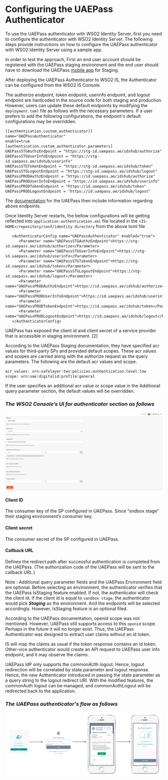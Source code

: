 # Configuring the UAEPass Authenticator
To use the UAEPass authenticator with WSO2 Identity Server, first you need to configure  the authenticator with 
WSO2 Identity Server. The following steps provide instructions on how to configure the UAEPass authenticator with 
WSO2 Identity Server using a sample app.

In order to test the approach, First an end user account should be registered with the UAEPass staging environment 
and the end user should have to download the UAEPass [mobile app](https://docs.uaepass.ae/resources/staging-apps) for 
Staging.

After deploying the UAEPass Authenticator to WSO2 IS, the Authenticator can be configured from the 
WSO2 IS Console.

The authorize endpoint, token endpoint, userinfo endpoint, and logout endpoint are hardcoded in the source 
code for both staging and production. However, users can update these default endpoints by modifying the 
`deployment.toml` file as follows with the necessary parameters. If a user prefers to add the following configurations, 
the endpoint's default configurations may be overridden.

```
[[authentication.custom_authenticator]]
name="UAEPassAuthenticator"
enable=true
[authentication.custom_authenticator.parameters]
UAEPassSTGAuthzEndpoint = "https://stg-id.uaepass.ae/idshub/authorize"
UAEPassSTGUserInfoEndpoint = "https://stg-id.uaepass.ae/idshub/userinfo"
UAEPassSTGTokenEndpoint = "https://stg-id.uaepass.ae/idshub/token"
UAEPassSTGLogoutEndpoint = "https://stg-id.uaepass.ae/idshub/logout"
UAEPassPRODAuthzEndpoint = "https://id.uaepass.ae/idshub/authorize"
UAEPassPRODUserInfoEndpoint = "https://id.uaepass.ae/idshub/userinfo"
UAEPassPRODTokenEndpoint = "https://id.uaepass.ae/idshub/token"
UAEPassPRODLogoutEndpoint = "https://id.uaepass.ae/idshub/logout"
```

The [documentation](https://docs.uaepass.ae/guides/authentication/web-application/endpoints) for the UAEPass then 
include information regarding above endpoints.

Once Identity Server restarts, the bellow configurations will be getting reflected into `application-authentication.xml` 
file located in the `<IS-HOME>/repository/conf/identity directory` from the above toml file 

```
   <AuthenticatorConfig name="UAEPassAuthenticator" enabled="true">
      <Parameter name="UAEPassSTGAuthzEndpoint">https://stg-id.uaepass.ae/idshub/authorize</Parameter>
      <Parameter name="UAEPassSTGUserInfoEndpoint">https://stg-id.uaepass.ae/idshub/userinfo</Parameter>
      <Parameter name="UAEPassSTGTokenEndpoint">https://stg-id.uaepass.ae/idshub/token</Parameter>
      <Parameter name="UAEPassSTGLogoutEndpoint">https://stg-id.uaepass.ae/idshub/logout</Parameter>
      <Parameter name="UAEPassPRODAuthzEndpoint">https://id.uaepass.ae/idshub/authorize</Parameter>
      <Parameter name="UAEPassPRODUserInfoEndpoint">https://id.uaepass.ae/idshub/userinfo</Parameter>
      <Parameter name="UAEPassPRODTokenEndpoint">https://id.uaepass.ae/idshub/token</Parameter>
      <Parameter name="UAEPassPRODLogoutEndpoint">https://id.uaepass.ae/idshub/logout</Parameter>
   </AuthenticatorConfig>
```

UAEPass has exposed the client id and client secret of a service provider that is accessible in staging environment. [2]

According to the UAEPass Staging documentation, they have specified acr values for third-party SPs and provided default
scopes. These acr values and scopes are carried along with the authorize request as the query parameters. The following 
are the default acr values and scope.

```
acr_values: urn:safelayer:tws:policies:authentication:level:low
scope: urn:uae:digitalid:profile:general
```

If the user specifies an additional acr value or scope value in the Additional query parameter section, the default 
values will be overridden.

### _The WSO2 Console’s UI for authenticator section as follows_
![alt text](images/WSO2-Console.png)

#### Client ID
The consumer key of the SP configured in UAEPass. Since “sndbox stage” their  staging environment’s consumer key.

#### Client secret
The consumer secret of the SP configured in UAEPass.

#### Callback URL
Defines the redirect path after successful authentication is completed from the UAEPass. (The authorization code of the
UAEPass will be sent to the callback URL.)

Note :
Additional query parameter fields and the UAEPass Environment field are optional. Before selecting an environment, 
the authenticator verifies that the UAEPass IsStaging feature enabled. If not, the authenticator
will check the client  id. If the client id is equal to `sandbox stage`, the authenticator would pick 
_**Staging**_ as the environment. And the endpoints will be selected accordingly. However, IsStaging feature is an 
optional filed.

According to the UAEPass documentation, openid scope was not mentioned. However, UAEPass still supports access to this 
`openid` scope. Perhaps in the future it will no longer exist. Thus, the UAEPass Authenticator was designed to extract 
user claims without an id token.

IS will map the claims as usual if the token response contains an id token. Other-vice authenticator would create an API 
request to UAEPass user info endpoint, and it may observe the claims.

UAEPass IdP only supports the commonAUth logout. Hence, logout redirection will be correlated by state parameter and 
logout response. Hence, the new Authenticator introduced in passing the state parameter as a query string to the logout 
redirect URI. With the modified features, the commonAuth logout can be managed, and commonAuthLogout will be redirected 
back to the application.

### _The UAEPass authenticator's flow as follows_
![alt text](images/UAEPassAuthenticatorDemoFlow.png)